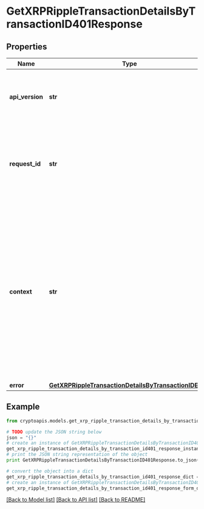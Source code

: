 # GetXRPRippleTransactionDetailsByTransactionID401Response


## Properties
Name | Type | Description | Notes
------------ | ------------- | ------------- | -------------
**api_version** | **str** | Specifies the version of the API that incorporates this endpoint. | 
**request_id** | **str** | Defines the ID of the request. The &#x60;requestId&#x60; is generated by Crypto APIs and it&#39;s unique for every request. | 
**context** | **str** | In batch situations the user can use the context to correlate responses with requests. This property is present regardless of whether the response was successful or returned as an error. &#x60;context&#x60; is specified by the user. | [optional] 
**error** | [**GetXRPRippleTransactionDetailsByTransactionIDE401**](GetXRPRippleTransactionDetailsByTransactionIDE401.md) |  | 

## Example

```python
from cryptoapis.models.get_xrp_ripple_transaction_details_by_transaction_id401_response import GetXRPRippleTransactionDetailsByTransactionID401Response

# TODO update the JSON string below
json = "{}"
# create an instance of GetXRPRippleTransactionDetailsByTransactionID401Response from a JSON string
get_xrp_ripple_transaction_details_by_transaction_id401_response_instance = GetXRPRippleTransactionDetailsByTransactionID401Response.from_json(json)
# print the JSON string representation of the object
print GetXRPRippleTransactionDetailsByTransactionID401Response.to_json()

# convert the object into a dict
get_xrp_ripple_transaction_details_by_transaction_id401_response_dict = get_xrp_ripple_transaction_details_by_transaction_id401_response_instance.to_dict()
# create an instance of GetXRPRippleTransactionDetailsByTransactionID401Response from a dict
get_xrp_ripple_transaction_details_by_transaction_id401_response_form_dict = get_xrp_ripple_transaction_details_by_transaction_id401_response.from_dict(get_xrp_ripple_transaction_details_by_transaction_id401_response_dict)
```
[[Back to Model list]](../README.md#documentation-for-models) [[Back to API list]](../README.md#documentation-for-api-endpoints) [[Back to README]](../README.md)


